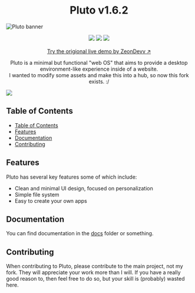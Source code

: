 <h1 align="center">Pluto v1.6.2</h1>

![Pluto banner](assets/images/banner.svg)

<div align="center">
  <a href="https://github.com/mrsofanthiel/mrsofanthiel.github.io/stargazers"><img src="https://img.shields.io/github/stars/zeondev/pluto?style=for-the-badge" /></a>
  <a href="https://github.com/mrsofanthiel/mrsofanthiel.github.io/forks"><img src="https://img.shields.io/github/forks/zeondev/pluto?style=for-the-badge&color=orange" /></a>
  <a href="https://github.com/mrsofanthiel/mrsofanthiel.github.io/commits"><img src="https://img.shields.io/github/commit-activity/t/zeondev/pluto?style=for-the-badge&color=violet" /></a>
<br>
<br>
<a href="https://pluto-app.zeon.dev/">Try the origional live demo by ZeonDevv &nearr;</a>

</div>

<p align="center">Pluto is a minimal but functional "web OS" that aims to provide a desktop environment-like experience inside of a website.<br>I wanted to modify some assets and make this into a hub, so now this fork exists. :/</p>

<picture>
  <source media="(prefers-color-scheme: light)" srcset="assets/images/ss_light.png">
  <img align="center" src="assets/images/ss_dark.png">
</picture>

## Table of Contents

- [Table of Contents](#table-of-contents)
- [Features](#features)
- [Documentation](#documentation)
- [Contributing](#contributing)

## Features

Pluto has several key features some of which include:

- Clean and minimal UI design, focused on personalization
- Simple file system
- Easy to create your own apps

## Documentation

You can find documentation in the [docs](docs/) folder or something.

## Contributing

When contributing to Pluto, please contribute to the main project, not my fork. They will appreciate your work more than I will.
If you have a really good reason to, then feel free to do so, but your skill is (probably) wasted here.
